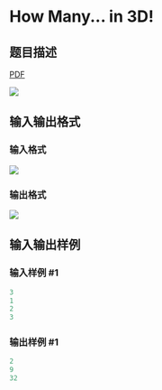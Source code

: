 # How Many... in 3D!

## 题目描述

[problemUrl]: https://uva.onlinejudge.org/index.php?option=com_onlinejudge&Itemid=8&category=279&page=show_problem&problem=3877

[PDF](https://uva.onlinejudge.org/external/124/p12446.pdf)

![](https://cdn.luogu.com.cn/upload/vjudge_pic/UVA12446/9316d95101b7f1a602e367c178f3f792d93038f6.png)

## 输入输出格式

### 输入格式

![](https://cdn.luogu.com.cn/upload/vjudge_pic/UVA12446/dafc9905092003a21ae2e40cc3e442af1d89107e.png)

### 输出格式

![](https://cdn.luogu.com.cn/upload/vjudge_pic/UVA12446/eeae9ad8f2c46d63ad5b5c2042f8f067c1f403e1.png)

## 输入输出样例

### 输入样例 #1

```cpp
3
1
2
3
```


### 输出样例 #1

```cpp
2
9
32
```


